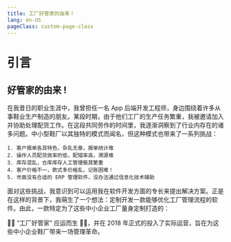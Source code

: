 ```yaml
---
title: 工厂好管家的由来！
lang: en-US
pageClass: custom-page-class
---
```


# 引言

## 好管家的由来 !

在我昔日的职业生涯中，我曾担任一名 App 后端开发工程师，身边围绕着许多从事鞋业生产制造的朋友。某段时期，由于他们工厂的生产任务繁重，我被邀请加入并协助处理配货工作。在这段共同劳作的时间里，我逐渐洞察到了行业内存在的诸多问题。中小型鞋厂以其独特的模式而闻名，但这种模式也带来了一系列挑战：

```
1. 客户报单各具特色，杂乱无章，报单统计难
2. 操作人员配货效率的低，配错率高，溯源难
3. 库存混乱，仓库库存人工管理极其繁重
4. 客户价格不一，款式多价格乱，记账困难！
5. 市面没有合适的 ERP 管理软件，没办法通过信息化技术辅助
```

面对这些挑战，我意识到可以运用我在软件开发方面的专长来提出解决方案。正是在这样的背景下，我萌生了一个想法：定制开发一款能够优化工厂管理流程的软件。由此，一款特定为了这些中小企业工厂量身定制打造的：

💯💯<span class="highlight-text"> “工厂好管家”</span> 应运而生 🚀🚀，并在 2018 年正式的投入了实际运营，旨在为这些中小企业鞋厂带来一场管理革命。